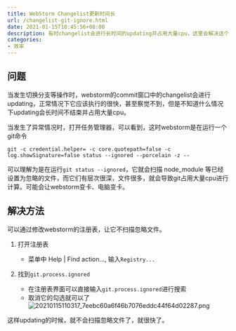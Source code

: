 ```yaml
---
title: WebStorm Changelist更新时间长
url: /changelist-git-ignore.html
date: 2021-01-15T10:45:56+08:00
description: 有时changelist会进行长时间的updating并占用大量cpu，这里会解决这个问题
categories:
- 效率
---
```


## 问题
当发生切换分支等操作时，webstorm的commit窗口中的changelist会进行updating，正常情况下它应该执行的很快，甚至察觉不到，但是不知道什么情况下updating会长时间不结束并占用大量cpu。

当发生了异常情况时，打开任务管理器，可以看到，这时webstorm是在运行一个git命令
```
git -c credential.helper= -c core.quotepath=false -c log.showSignature=false status --ignored --porcelain -z --
```
可以理解为是在运行`git status --ignored`，它就会扫描 node_module 等已经设置为忽略的文件，而它们有层次很深，文件很多，就会导致git占用大量cpu进行计算。可能会让webstorm变卡、电脑变卡。

## 解决方法

可以通过修改webstorm的注册表，让它不扫描忽略文件。

1. 打开注册表
    - 菜单中 Help | Find action..., 输入`Registry...`

2. 找到`git.process.ignored`
    - 在注册表界面可以直接输入`git.process.ignored`进行搜索
    - 取消它的勾选就可以了
![20210115110317_7eebc60a6f46b7076eddc44f64d02287.png](https://hugo-1256216240.cos.ap-chengdu.myqcloud.com/20210115110317_7eebc60a6f46b7076eddc44f64d02287.png)

这样updating的时候，就不会扫描忽略文件了，就很快了。